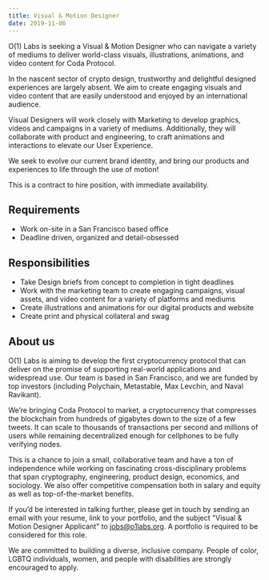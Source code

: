 ```yaml
---
title: Visual & Motion Designer
date: 2019-11-06
---
```


O(1) Labs is seeking a Visual & Motion Designer who can navigate a variety of mediums to deliver world-class visuals, illustrations, animations, and video content for Coda Protocol.

In the nascent sector of crypto design, trustworthy and delightful designed experiences are largely absent. We aim to create engaging visuals and video content that are easily understood and enjoyed by an international audience.

Visual Designers will work closely with Marketing to develop graphics, videos and campaigns in a variety of mediums.
Additionally, they will collaborate with product and engineering, to craft animations and interactions to elevate our User Experience.

We seek to evolve our current brand identity, and bring our products and experiences to life through the use of motion!

This is a contract to hire position, with immediate availability.

## Requirements

- Work on-site in a San Francisco based office
- Deadline driven, organized and detail-obsessed

## Responsibilities

- Take Design briefs from concept to completion in tight deadlines
- Work with the marketing team to create engaging
campaigns, visual assets, and video content for a variety of platforms and
mediums
- Create illustrations and animations for our digital products and website
- Create print and physical collateral and swag

## About us

O(1) Labs is aiming to develop the first cryptocurrency protocol that can deliver on the promise of supporting real-world applications and
widespread use. Our team is based in San Francisco, and we are funded by top investors (including Polychain, Metastable, Max Levchin, and Naval
Ravikant).

We’re bringing Coda Protocol to market, a cryptocurrency that
compresses the blockchain from hundreds of gigabytes down to the size of a few tweets. It can scale to thousands of transactions per second and
millions of users while remaining decentralized enough for cellphones to be fully verifying nodes.

This is a chance to join a small, collaborative team and have a ton
of independence while working on fascinating cross-disciplinary problems that span cryptography, engineering, product design, economics, and
sociology. We also offer competitive compensation both in salary and
equity as well as top-of-the-market benefits.

If you’d be interested in talking further, please get in touch by
sending an email with your resume, link to your portfolio, and the
subject "Visual & Motion Designer Applicant" to [jobs@o1labs.org](mailto:jobs@o1labs.org?subject=%22Visual%20and%20Motion%20Designer%20Applicant%22). A portfolio is required to be considered for this role.

We are committed to building a diverse, inclusive company. People of
color, LGBTQ individuals, women, and people with disabilities are
strongly encouraged to apply.
